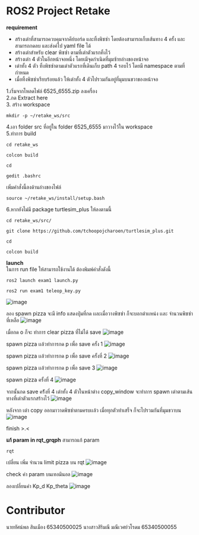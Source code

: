 # ROS2 Project Retake

**requirement**
- สร้างเต่าที่สามารถควบคุมจากคีย์บอร์ด และทิ้งพิซซ่า โดยต้องสามารถเก็บเส้นทาง 4 ครั้ง และสามารถกดลบ และส่งค่ไป yaml file ได้
- สร้างเต่าสำหรับ clear พิซซ่า ตามที่เต่าตัวแรกทิ้งไว้
- สร้างเต่า 4 ตัวในอีกหน้าจอหนึ่ง โดยเมีจุดกำเนิดที่มุมซ้ายล่างของหน้าจอ
- เต่าทั้ง 4 ตัว ทิ้งพิซซ่าตามเต่าตัวแรกที่เดินเก็บ path 4 รอบไว้ โดยมี namespace ตามที่กำหนด
- เมื่อทิ้งพิซซ่าเรียบร้อยแล้ว ให้เต่าทั้ง 4 ตัวไปรวมกันอยู่ที่มุมบนขวาของหน้าจอ

1.เริ่มจากโหลดไฟล์ 6525_6555.zip ลงเครื่อง<br>
2.กด Extract here<br>
3. สร้าง workspace <br>
```
mkdir -p ~/retake_ws/src
```
4.เอา folder src ที่อยู่ใน folder 6525_6555 มาวางไว้ใน workspace <br>
5.ทำการ build <br>
```
cd retake_ws
```
```
colcon build
```
```
cd
```
```
gedit .bashrc
```
เพิ่มคำสั่งนี้ลงด้านล่างของไฟล์
```
source ~/retake_ws/install/setup.bash 
```

6.หากยังไม่มี package turtlesim_plus ให้ลงตามนี้
```
cd retake_ws/src/
```
```
git clone https://github.com/tchoopojcharoen/turtlesim_plus.git
```
```
cd
```
```
colcon build
```

**launch** <br>
ในการ run file ให้สามารถใช้งานได้ ต้องพิมพ์คำสั่งดังนี้
```
ros2 launch exam1 launch.py 
```
```
ros2 run exam1 teleop_key.py 
```
![image](https://github.com/user-attachments/assets/2c8a9d95-8937-492f-94f9-6ea03031f04b)

ลอง spawn pizza จะมี info แสดงปุ่มที่กด เเละเมื่อวางพิซซ่า ก็จะบอกตำเเหน่ง เเละ จำนวนพิซซ่าที่เหลือ
![image](https://github.com/user-attachments/assets/ae7e0d2d-2207-42df-9914-6e89ad018cc3)

เมื่อกด o ก็จะ ทำการ clear pizza ที่ไม่ได้ save
![image](https://github.com/user-attachments/assets/2e2a7605-47e6-40d6-baea-3c1b72124221)

spawn pizza เเล้วทำการกด p เพื่อ save ครั้ง 1 
![image](https://github.com/user-attachments/assets/8bc5ba6d-9fbc-4850-b0ea-292915419051)

spawn pizza เเล้วทำการกด p เพื่อ save ครั้งที่ 2
![image](https://github.com/user-attachments/assets/b05a7b12-9262-47b9-b957-767c17524d0e)

spawn pizza เเล้วทำการกด p เพื่อ save 3
![image](https://github.com/user-attachments/assets/c19bda89-7679-4ab8-bcc1-81effde3703b)

spawn pizza ครั้งที่ 4
![image](https://github.com/user-attachments/assets/d3e9861d-287d-4f6d-9a9f-67a3f6fda7a2)

จากนั้นกด save คร้ังที่ 4 เต่าทั้ง 4 ตัวในหน้าต่าง copy_window จะทำการ spawn เต่าตามเส้นทางที่เต่าตัวแรกสร้างไว้
![image](https://github.com/user-attachments/assets/66329e62-f5c1-4cd8-b4d6-60730529de5e)

หลังจาก เต่า copy ออกมาวาดพิซซ่าตามครบเเล้ว เมื่อทุกตัวทำเสร็จ ก็จะไปรวมกันที่มุมขวาบน
![image](https://github.com/user-attachments/assets/7b2765a7-e847-480a-b2f3-20d28e9d6901)

finish >.<


**แก้ param in rqt_grqph**
สามารถแก้ param 
```
rqt
```

เปลี่ยน เพิ่ม จำนวน limit pizza บน rqt
![image](https://github.com/user-attachments/assets/7e1ed2a0-9134-4274-9155-2395b250bc3f)

check ค่า param บนเทอมินอล
![image](https://github.com/user-attachments/assets/de9809ac-dc2d-4d67-9571-72337ad9c113)

ลองเปลี่ยนค่า Kp_d Kp_theta
![image](https://github.com/user-attachments/assets/ec5b99ce-c457-4842-a125-0167f62aaf20)


# **Contributor** 
นายทัศน์พล สินเมือง 65340500025
นางสาวสิริมณี มณีเวศย์วโรดม 65340500055
<br>
